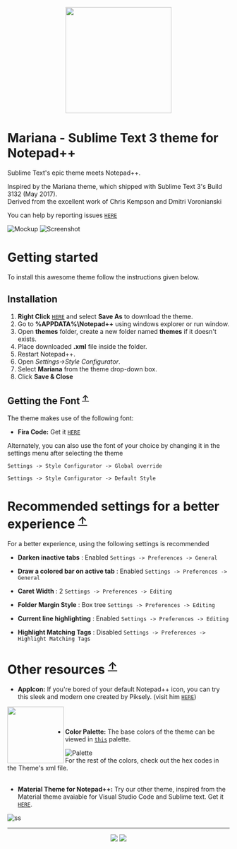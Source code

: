 <p align="center"><a href="https://github.com/HiSandy/npp-material-theme"><img width="240px" src="https://i.imgur.com/4flFIjK.png"/></a></p>

# Mariana - Sublime Text 3 theme for Notepad++

Sublime Text's epic theme meets Notepad++.

Inspired by the Mariana theme, which shipped with Sublime Text 3's Build 3132 (May 2017).  
Derived from the excellent work of Chris Kempson and Dmitri Voronianski

You can help by reporting issues [`HERE`](https://github.com/Codextor/npp-mariana-theme/issues)

![Mockup](https://i.imgur.com/mDhIUHl.png)
![Screenshot](https://i.imgur.com/3Jt8eD4.png)

# Getting started

To install this awesome theme follow the instructions given below.

## Installation

1. **Right Click** [`HERE`](https://raw.githubusercontent.com/Codextor/npp-mariana-theme/master/Mariana.xml) and select **Save As** to download the theme.
2. Go to **%APPDATA%\Notepad++** using windows explorer or run window.
3. Open **themes** folder, create a new folder named **themes** if it doesn't exists.
4. Place downloaded **.xml** file inside the folder.
5. Restart Notepad++.
6. Open *Settings->Style Configurator*.
7. Select **Mariana** from the theme drop-down box.
8. Click **Save & Close**

## Getting the Font <sup>[↑](#getting-started)</sup>

The theme makes use of the following font:

- **Fira Code:** Get it [`HERE`](https://github.com/tonsky/FiraCode)

Alternately, you can also use the font of your choice by changing it in the settings menu after selecting the theme

`Settings -> Style Configurator -> Global override`

`Settings -> Style Configurator -> Default Style`

# Recommended settings for a better experience <sup>[↑](#getting-started)</sup>

For a better experience, using the following settings is recommended

- **Darken inactive tabs** : Enabled
`Settings -> Preferences -> General`

- **Draw a colored bar on active tab** : Enabled
`Settings -> Preferences -> General`

- **Caret Width** : 2
`Settings -> Preferences -> Editing`

- **Folder Margin Style** : Box tree
`Settings -> Preferences -> Editing`

- **Current line highlighting** : Enabled
`Settings -> Preferences -> Editing`

- **Highlight Matching Tags** : Disabled
`Settings -> Preferences -> Highlight Matching Tags`

# Other resources <sup>[↑](#getting-started)</sup>

- **AppIcon:** If you're bored of your default Notepad++ icon, you can try this  sleek and modern one created by Piksely. (visit him [`HERE`](http://www.piksely.com/))

<a href="https://dribbble.com/shots/2897233-Notepad"><img align="left" width="128" height="128" src="https://i.imgur.com/4flFIjK.png"></a>


<br/><br/>

- **Color Palette:** The base colors of the theme can be viewed in [`this`](https://coolors.co/d8dee9-99c794-c695c6-ec5f66-343d46) palette.  

![Palette](https://coolors.co/export/png/d8dee9-99c794-c695c6-ec5f66-343d46)  
For the rest of the colors, check out the hex codes in the Theme's xml file.
<br/><br/>

- **Material Theme for Notepad++:** Try our other theme, inspired from the Material theme avaiable for Visual Studio Code and Sublime text. Get it [`HERE`](https://github.com/Codextor/npp-material-theme).  

![ss](https://i.imgur.com/pmUKNUa.png)
<br/>

---

<p align="center"><a href="http://www.apache.org/licenses/LICENSE-2.0"><img src="https://img.shields.io/badge/License-Apache_2.0-5E81AC.svg?style=flat-square"/></a> <a href="https://creativecommons.org/licenses/by-sa/4.0"><img src="https://img.shields.io/badge/License-CC_BY--SA_4.0-5E81AC.svg?style=flat-square"/></a></p>
